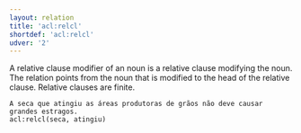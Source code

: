 ```yaml
---
layout: relation
title: 'acl:relcl'
shortdef: 'acl:relcl'
udver: '2'
---
```


A relative clause modifier of an noun is a relative clause modifying
the noun.  The relation points from the noun that is modified to the
head of the relative clause. Relative clauses are finite.

~~~ sdparse
A seca que atingiu as áreas produtoras de grãos não deve causar grandes estragos.
acl:relcl(seca, atingiu)
~~~

<!-- Interlanguage links updated Ne 5. května 2024, 18:20:31 CEST -->
